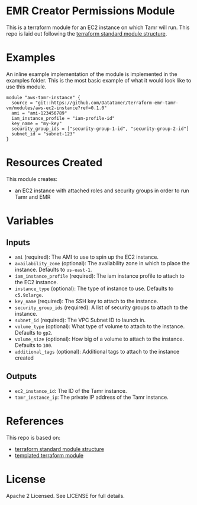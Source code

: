 # EMR Creator Permissions Module
This is a terraform module for an EC2 instance on which Tamr will run.
This repo is laid out following the [terraform standard module structure](https://www.terraform.io/docs/modules/index.html#standard-module-structure).

# Examples
An inline example implementation of the module is implemented in the examples folder.
This is the most basic example of what it would look like to use this module.

```
module "aws-tamr-instance" {
  source = "git::https://github.com/Datatamer/terraform-emr-tamr-vm/modules/aws-ec2-instance?ref=0.1.0"
  ami = "ami-123456789"
  iam_instance_profile = "iam-profile-id"
  key_name = "my-key"
  security_group_ids = ["security-group-1-id", "security-group-2-id"]
  subnet_id = "subnet-123"
}
```

# Resources Created
This module creates:
* an EC2 instance with attached roles and security groups in order to run Tamr and EMR

# Variables
## Inputs
* `ami` (required): The AMI to use to spin up the EC2 instance.
* `availability_zone` (optional): The availability zone in which to place the instance. Defaults to `us-east-1`.
* `iam_instance_profile` (required): The iam instance profile to attach to the EC2 instance.
* `instance_type` (optional): The type of instance to use. Defaults to `c5.9xlarge`.
* `key_name` (required): The SSH key to attach to the instance.
* `security_group_ids` (required): A list of security groups to attach to the instance.
* `subnet_id` (required): The VPC Subnet ID to launch in.
* `volume_type` (optional): What type of volume to attach to the instance. Defaults to `gp2`.
* `volume_size` (optional): How big of a volume to attach to the instance. Defaults to `100`.
* `additional_tags` (optional): Additional tags to attach to the instance created

## Outputs
* `ec2_instance_id`: The ID of the Tamr instance.
* `tamr_instance_ip`: The private IP address of the Tamr instance.


# References
This repo is based on:
* [terraform standard module structure](https://www.terraform.io/docs/modules/index.html#standard-module-structure)
* [templated terraform module](https://github.com/tmknom/template-terraform-module)

# License
Apache 2 Licensed. See LICENSE for full details.
